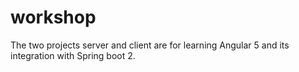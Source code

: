 # workshop

The two projects server and client are for learning Angular 5 and its integration with Spring boot 2. 
